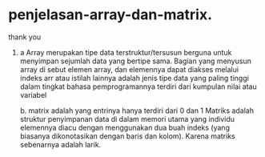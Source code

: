 # penjelasan-array-dan-matrix.
thank you
1. a Array merupakan tipe data terstruktur/tersusun berguna untuk menyimpan sejumlah data yang bertipe sama. 
Bagian yang menyusun array di sebut elemen array, dan elemennya dapat diakses melalui indeks arr atau istilah lainnya adalah jenis tipe data yang paling tinggi 
dalam tingkat bahasa pemprogramannya terdiri dari kumpulan nilai atau variabel

   b. matrix adalah yang entrinya hanya terdiri dari 0 dan 1
Matriks adalah struktur penyimpanan data di dalam memori utama yang individu elemennya diacu dengan menggunakan dua buah indeks 
(yang biasanya dikonotasikan dengan baris dan kolom). 
Karena matriks sebenarnya adalah larik.
